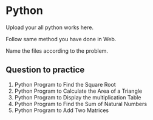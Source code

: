 # Python

Upload your all python works here.

Follow same method you have done in Web.

Name the files according to the problem. 

## Question to practice

1) Python Program to Find the Square Root
2) Python Program to Calculate the Area of a Triangle
3) Python Program to Display the multiplication Table
4) Python Program to Find the Sum of Natural Numbers
5) Python Program to Add Two Matrices
